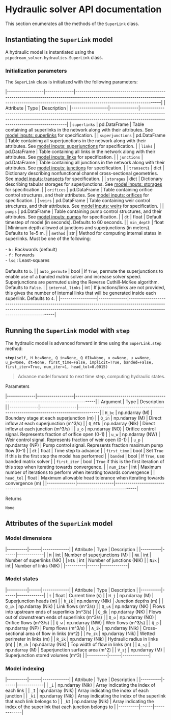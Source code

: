# Hydraulic solver API documentation

This section enumerates all the methods of the `SuperLink` class.

## Instantiating the `SuperLink` model

A hydraulic model is instantiated using the `pipedream_solver.hydraulics.SuperLink` class.

### Initialization parameters

The `SuperLink` class is initialized with the following parameters:

|------------------|--------------|------------------------------------------------------------------------------------------------------------------------------------------------------------------------------------------------------|
| Attribute        | Type         | Description                                                                                                                                                                                          |
|------------------|--------------|------------------------------------------------------------------------------------------------------------------------------------------------------------------------------------------------------|
| `superlinks`     | pd.DataFrame | Table containing all superlinks in the network along with their attributes. See [model inputs: superlinks](/pipedream/model-inputs.html#superlinks) for specification.                               |
| `superjunctions` | pd.DataFrame | Table containing all superjunctions in the network along with their attributes. See [model inputs: superjunctions](/pipedream/model-inputs.html#superjunctions) for specification.                   |
| `links`          | pd.DataFrame | Table containing all links in the network along with their attributes. See [model inputs: links](/pipedream/model-inputs.html#links) for specification.                                              |
| `junctions`      | pd.DataFrame | Table containing all junctions in the network along with their attributes. See [model inputs: junctions](/pipedream/model-inputs.html#junctions) for specification.                                  |
| `transects`      | dict         | Dictionary describing nonfunctional channel cross-sectional geometries. See [model inputs: transects](/pipedream/model-inputs.html#transects) for specification.                                     |
| `storages`       | dict         | Dictionary describing tabular storages for superjunctions. See [model inputs: storages](/pipedream/model-inputs.html#storages) for specification.                                                    |
| `orifices`       | pd.DataFrame | Table containing orifice control structures, and their attributes. See [model inputs: orifices](/pipedream/model-inputs.html#orifices) for specification.                                            |
| `weirs`          | pd.DataFrame | Table containing weir control structures, and their attributes. See [model inputs: weirs](/pipedream/model-inputs.html#weirs) for specification.                                                     |
| `pumps`          | pd.DataFrame | Table containing pump control structures, and their attributes. See [model inputs: pumps](/pipedream/model-inputs.html#pumps) for specification.                                                     |
| `dt`             | float        | Default timestep of model (in seconds). Defaults to 60 seconds.                                                                                                                                      |
| `min_depth`      | float        | Minimum depth allowed at junctions and superjunctions (in meters). Defaults to 1e-5 m.                                                                                                               |
| `method`         | str          | Method for computing internal states in superlinks. Must be one of the following: <br><br>- `b` : Backwards (default) <br>- `f` : Forwards<br>- `lsq` : Least-squares<br><br> Defaults to `b`.                          |
| `auto_permute`   | bool         | If `True`, permute the superjunctions to enable use of a banded matrix solver and increase solver speed. Superjunctions are permuted using the Reverse Cuthill-McKee algorithm. Defaults to `False`. |
| `internal_links` | int          | If junctions/links are not provided, this gives the number of internal links that will be generated inside each superlink. Defaults to `4`.                                                          |
|------------------|--------------|------------------------------------------------------------------------------------------------------------------------------------------------------------------------------------------------------|

## Running the `SuperLink` model with `step`

The hydraulic model is advanced forward in time using the `SuperLink.step` method:

<b>`step`</b>`(self, H_bc=None, Q_in=None, Q_0Ik=None, u_o=None, u_w=None, u_p=None, dt=None,
               first_time=False, implicit=True, banded=False, first_iter=True,
               num_iter=1, head_tol=0.0015)`

> Advance model forward to next time step, computing hydraulic states.

  Parameters

|--------------|------------------|----------------------------------------------------------------------------------------|
| Argument     | Type             | Description                                                                            |
|--------------|------------------|----------------------------------------------------------------------------------------|
| `H_bc`       | np.ndarray (M)   | Boundary stage at each superjunction (m)                                               |
| `Q_in`       | np.ndarray (M)   | Direct inflow at each superjunction (m^3/s)                                            |
| `Q_0Ik`      | np.ndarray (NIk) | Direct inflow at each junction (m^3/s)                                                 |
| `u_o`        | np.ndarray (NO)  | Orifice control signal. Represents fraction of orifice open (0-1)                      |
| `u_w`        | np.ndarray (NW)  | Weir control signal. Represents fraction of weir open (0-1)                            |
| `u_p`        | np.ndarray (NP)  | Pump control signal. Represents fraction maximum pump flow (0-1)                       |
| `dt`         | float            | Time step to advance                                                                   |
| `first_time` | bool             | Set `True` if this is the first step the model has performed                           |
| `banded`     | bool             | If `True`, use banded matrix solver                                                    |
| `first_iter` | bool             | `True` if this is the first iteration of this step when iterating towards convergence. |
| `num_iter`   | int              | Maximum number of iterations to perform when iterating towards convergence             |
| `head_tol`   | float            | Maximum allowable head tolerance when iterating towards convergence (m)                |
|--------------|------------------|----------------------------------------------------------------------------------------|

  Returns
  
  `None`


## Attributes of the `SuperLink` model

### Model dimensions

|----------|------|-------------|
| Attribute | Type | Description |
|----------|------|-------------|
| `M`       | int  | Number of superjunctions (M) |
| `NK`      | int  | Number of superlinks (NK) |
| `NIk`     | int  | Number of junctions (NIK) |
| `Nik`     | int  | Number of links (NIK) |
|----------|------|-------------|

### Model states

|----------|------|-------------|
| Attribute | Type | Description |
|----------|------|-------------|
| `t`       | float | Current time (s) |
| `H_j`     | np.ndarray (M) | Superjunction heads (m) |
| `h_Ik`    | np.ndarray (NIk) | Junction depths (m) |
| `Q_ik`    | np.ndarray (Nik) | Link flows (m^3/s) |
| `Q_uk`    | np.ndarray (NK)  | Flows into upstream ends of superlinks (m^3/s) |
| `Q_dk`    | np.ndarray (NK)  | Flows out of downstream ends of superlinks (m^3/s) |
| `Q_o`     | np.ndarray (NO)  | Orifice flows (m^3/s) |
| `Q_w`     | np.ndarray (NW)  | Weir flows (m^3/s) |
| `Q_p`     | np.ndarray (NP)  | Pump flows (m^3/s) |
| `A_ik`    | np.ndarray (Nik) | Cross-sectional area of flow in links (m^2) |
| `Pe_ik`   | np.ndarray (Nik) | Wetted perimeter in links (m) |
| `R_ik`    | np.ndarray (Nik) | Hydraulic radius in links (m) |
| `B_ik`    | np.ndarray (Nik) | Top width of flow in links (m) |
| `A_sj`    | np.ndarray (M) | Superjunction surface area (m^2) |
| `V_sj`    | np.ndarray (M) | Superjunction stored volumes (m^3) |
|----------|------|-------------|

### Model indexing

|----------|------|-------------|
| Attribute | Type | Description |
|----------|------|-------------|
| `_i`   | np.ndarray (Nik) | Array indicating the index of each link |
| `_I`   | np.ndarray (NIk) | Array indicating the index of each junction |
| `_ki`  | np.ndarray (Nik) | Array indicating the index of the superlink that each link belongs to |
| `_kI`  | np.ndarray (NIk) | Array indicating the index of the superlink that each junction belongs to |
|----------|------|-------------|

